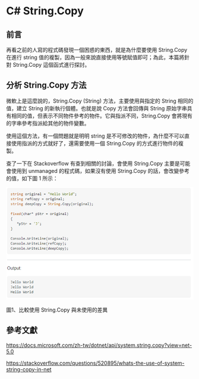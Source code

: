 # C# String.Copy

## 前言

再看之前的人寫的程式碼發現一個困惑的東西，就是為什麼要使用 String.Copy 在進行 string 值的複製，因為一般來說直接使用等號賦值即可；為此，本篇將針對 String.Copy 這個函式進行探討。

## 分析 String.Copy 方法
微軟上是這麼說的，String.Copy (String) 方法，主要使用與指定的 String 相同的值，建立 String 的新執行個體。也就是說 Copy 方法會回傳與 String 原始字串具有相同的值，但表示不同物件參考的物件。它與指派不同，String.Copy 會將現有的字串參考指派給其他的物件變數。

使用這個方法，有一個問題就是明明 string 是不可修改的物件，為什麼不可以直接使用指派的方式就好了，還需要使用一個 String.Copy 的方式進行物件的複製。

查了一下在 Stackoverflow 有查到相關的討論，會使用 String.Copy 主要是可能會使用到 unmanaged 的程式碼，如果沒有使用 String.Copy 的話，會改變參考的值，如下圖 1 所示：

![](./images/image1.png)

圖1、比較使用 String.Copy 與未使用的差異

## 參考文獻

https://docs.microsoft.com/zh-tw/dotnet/api/system.string.copy?view=net-5.0

https://stackoverflow.com/questions/520895/whats-the-use-of-system-string-copy-in-net
